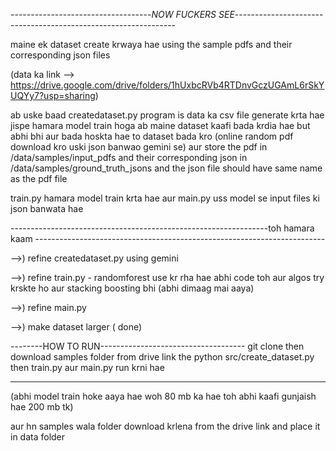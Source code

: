 -----------------------------------*NOW FUCKERS SEE*---------------------------------------------------------------


maine ek dataset create krwaya hae using the sample pdfs and their corresponding json files

(data ka link --> https://drive.google.com/drive/folders/1hUxbcRVb4RTDnvGczUGAmL6rSkYUQYy7?usp=sharing)


ab uske baad createdataset.py program is data ka csv file generate krta hae jispe hamara model train hoga
ab maine dataset kaafi bada krdia hae but abhi bhi aur bada hoskta hae to dataset bada kro (online random pdf download kro uski json banwao gemini se) aur store the pdf in /data/samples/input_pdfs and their corresponding json in /data/samples/ground_truth_jsons and the json file should have same name as the pdf file


train.py hamara model train krta hae
aur main.py uss model se input files ki json banwata hae

----------------------------------------------------------------toh hamara kaam ------------------------------------------------------------------------

-->) refine createdataset.py using gemini 


-->) refine train.py - randomforest use kr rha hae abhi code toh aur algos try krskte ho aur stacking boosting bhi (abhi dimaag mai aaya)


-->) refine main.py 


-->) make dataset larger ( done)

--------HOW TO RUN------------------------------------
git clone 
then download samples folder from drive link
the python src/create_dataset.py
then train.py aur main.py run krni hae

---------------------------------------------------------------------------------------------------------------------------------------------------


(abhi model train hoke aaya hae woh 80 mb ka hae toh abhi kaafi gunjaish hae 200 mb tk)


aur hn samples wala folder download krlena from the drive link and place it in data folder

